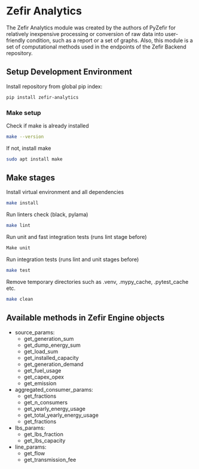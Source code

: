 # Zefir Analytics

The Zefir Analytics module was created by the authors of PyZefir for relatively inexpensive processing or 
conversion of raw data into user-friendly condition, such as a report or a set of graphs. Also, this module is a set 
of computational methods used in the endpoints of the Zefir Backend repository.

## Setup Development Environment

Install repository from global pip index:
```bash
pip install zefir-analytics
```

### Make setup

Check if make is already installed
```bash
make --version
```
If not, install make
```bash
sudo apt install make 
```

## Make stages

Install virtual environment and all dependencies
```bash
make install
```
Run linters check (black, pylama)
```bash
make lint
```
Run unit and fast integration tests (runs lint stage before)
```bash
Make unit
```
Run integration tests (runs lint and unit stages before)
```bash
make test
```
Remove temporary directories such as .venv, .mypy_cache, .pytest_cache etc.
```bash
make clean
```
## Available methods in Zefir Engine objects
* source_params:
  * get_generation_sum
  * get_dump_energy_sum
  * get_load_sum
  * get_installed_capacity
  * get_generation_demand
  * get_fuel_usage
  * get_capex_opex
  * get_emission
* aggregated_consumer_params:
  * get_fractions
  * get_n_consumers
  * get_yearly_energy_usage
  * get_total_yearly_energy_usage
  * get_fractions
* lbs_params:
  * get_lbs_fraction
  * get_lbs_capacity
* line_params:
  * get_flow
  * get_transmission_fee
